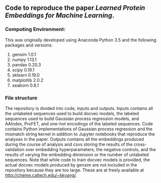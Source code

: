 ## Code to reproduce the paper *Learned Protein Embeddings for Machine Learning*.

### Computing Environment:

This was originally developed using Anaconda Python 3.5 and the following packages and versions:

1. gensim 1.0.1
2. numpy 1.13.1
3. pandas 0.20.3
4. scipy 0.19.1
5. sklearn 0.19.0
6. matplotlib 2.0.2
7. seaborn 0.8.1

### File structure

The repository is divided into code, inputs and outputs. Inputs contains all the unlabeled sequences used to build docvec models, the labeled sequences used to build Gaussian process regression models, and AAIndex, ProFET, and one-hot encodings of the labeled sequences. Code contains Python implementations of Gaussian process regression and the mismatch string kernel in addition to Jupyter notebooks that reproduce the analyses in the paper. Outputs contains all the embeddings produced during the course of analysis and csvs storing the results of the cross-validation over embedding hyperparameters, the negative controls, and the results of varying the embedding dimension or the number of unlabeled sequences. Note that while code to train docvec models is provided, the actual docvec models produced by gensim are not included in the repository because they are too large. These are at freely available at http://cheme.caltech.edu/~kkyang/.
